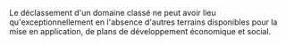 Le déclassement d'un domaine classé ne peut avoir lieu
qu'exceptionnellement en l'absence d'autres terrains disponibles pour
la mise en application, de plans de développement économique et social.